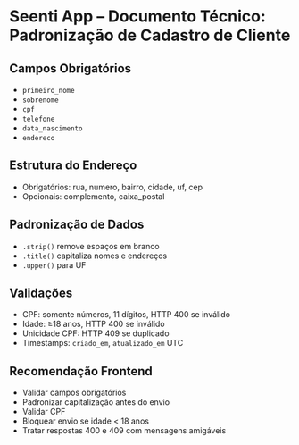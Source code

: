 # Seenti App – Documento Técnico: Padronização de Cadastro de Cliente

## Campos Obrigatórios
- `primeiro_nome`
- `sobrenome`
- `cpf`
- `telefone`
- `data_nascimento`
- `endereco`

## Estrutura do Endereço
- Obrigatórios: rua, numero, bairro, cidade, uf, cep
- Opcionais: complemento, caixa_postal

## Padronização de Dados
- `.strip()` remove espaços em branco
- `.title()` capitaliza nomes e endereços
- `.upper()` para UF

## Validações
- CPF: somente números, 11 dígitos, HTTP 400 se inválido
- Idade: ≥18 anos, HTTP 400 se inválido
- Unicidade CPF: HTTP 409 se duplicado
- Timestamps: `criado_em`, `atualizado_em` UTC

## Recomendação Frontend
- Validar campos obrigatórios
- Padronizar capitalização antes do envio
- Validar CPF
- Bloquear envio se idade < 18 anos
- Tratar respostas 400 e 409 com mensagens amigáveis